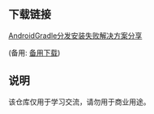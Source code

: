 

## 下载链接
[AndroidGradle分发安装失败解决方案分享](https://pan.quark.cn/s/7e84e629bc9b) 

(备用: [备用下载](https://pan.baidu.com/s/1GJMXdnZ6BM2LVeKxKuccww?pwd=1234))

## 说明

该仓库仅用于学习交流，请勿用于商业用途。
